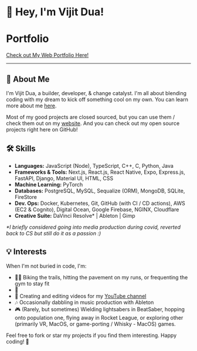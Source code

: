 # 👋 Hey, I'm Vijit Dua!

# Portfolio

[Check out My Web Portfolio Here!](https://vijitdua.com)

---

## 🚀 About Me

I'm Vijit Dua, a builder, developer, & change catalyst. I'm all about blending coding with my dream to kick off something cool on my own. You can learn more about me [here](https://vijitdua.com/about).

Most of my good projects are closed sourced, but you can use them / check them out on my [website](https://vijitdua.com/projects#live).
And you can check out my open source projects right here on GitHub!

## 🛠️ Skills

- **Languages:** JavaScript (Node), TypeScript, C++, C, Python, Java
- **Frameworks & Tools:** Next.js, React.js, React Native, Expo, Express.js, FastAPI, Django, Material UI, HTML, CSS
- **Machine Learning:** PyTorch
- **Databases:** PostgreSQL, MySQL, Sequalize (ORM), MongoDB, SQLite, FireStore
- **Dev. Ops:** Docker, Kubernetes, Git, GitHub (with CI / CD actions),  AWS (EC2 & Cognito), Digital Ocean, Google Firebase, NGINX, Cloudflare
- **Creative Suite:** DaVinci Resolve* | Ableton | Gimp 

 _*I briefly considered going into media production during covid, reverted back to CS but still do it as a passion :)_

## 💡 Interests

When I'm not buried in code, I'm:
- 🏃‍♂️ Biking the trails, hitting the pavement on my runs, or frequenting the gym to stay fit
- 👥 
- 🎥 Creating and editing videos for my [YouTube channel](https://youtube.com/@vijitdua)
- 🎶 Occasionally dabbling in music production with Ableton
- 🎮 (Rarely, but sometimes) Wielding lightsabers in BeatSaber, hopping onto population one, flying away in Rocket League, or exploring other (primarily VR, MacOS, or game-porting / Whisky - MacOS) games.

Feel free to fork or star my projects if you find them interesting. Happy coding! 🌟
